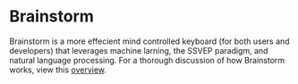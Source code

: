 # Brainstorm
Brainstorm is a more effecient mind controlled keyboard (for both users and developers) that leverages machine larning, the SSVEP paradigm, and natural language processing. For a thorough discussion of how Brainstorm works, view this [overview](https://www.jetthays.com/research).
